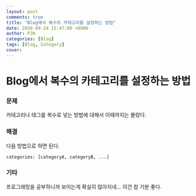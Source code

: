 ```yaml
---
layout: post
comments: true
title: "Blog에서 복수의 카테고리를 설정하는 방법"
date: 2020-09-24 15:47:00 +0900
author: PJH
categories: [Blog]
tags: [Blog, Category]
cover:
---
```


<h1>
Blog에서 복수의 카테고리를 설정하는 방법
</h1>

### 문제

카테고리나 태그를 복수로 넣는 방법에 대해서 이때까지는 몰랐다.

### 해결

다음 방법으로 하면 된다.

```
categories: [categoryA, categoryB, ...]
```

### 기타

프로그래밍을 공부하니까 보이는게 확실히 많아지네... 이건 참 기분 좋다.